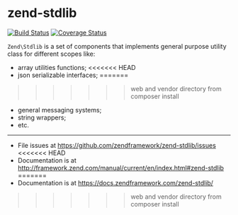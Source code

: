 # zend-stdlib

[![Build Status](https://secure.travis-ci.org/zendframework/zend-stdlib.svg?branch=master)](https://secure.travis-ci.org/zendframework/zend-stdlib)
[![Coverage Status](https://coveralls.io/repos/zendframework/zend-stdlib/badge.svg?branch=master)](https://coveralls.io/r/zendframework/zend-stdlib?branch=master)

`Zend\Stdlib` is a set of components that implements general purpose utility
class for different scopes like:

- array utilities functions;
<<<<<<< HEAD
- json serializable interfaces;
=======
>>>>>>> web and vendor directory from composer install
- general messaging systems;
- string wrappers;
- etc.

---

- File issues at https://github.com/zendframework/zend-stdlib/issues
<<<<<<< HEAD
- Documentation is at http://framework.zend.com/manual/current/en/index.html#zend-stdlib
=======
- Documentation is at https://docs.zendframework.com/zend-stdlib/
>>>>>>> web and vendor directory from composer install
